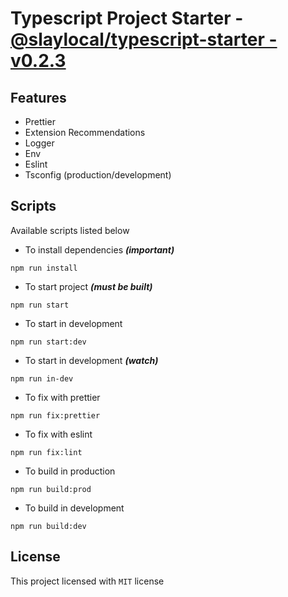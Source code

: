 # Typescript Project Starter - [@slaylocal/typescript-starter - v0.2.3](https://github.com/slaylocal/typescript-starter)

## Features

-  Prettier
-  Extension Recommendations
-  Logger
-  Env
-  Eslint
-  Tsconfig (production/development)

## Scripts

Available scripts listed below

-  To install dependencies **_(important)_**

```
npm run install
```

-  To start project **_(must be built)_**

```
npm run start
```

-  To start in development

```
npm run start:dev
```

-  To start in development **_(watch)_**

```
npm run in-dev
```

-  To fix with prettier

```
npm run fix:prettier
```

-  To fix with eslint

```
npm run fix:lint
```

-  To build in production

```
npm run build:prod
```

-  To build in development

```
npm run build:dev
```

## License

This project licensed with `MIT` license
